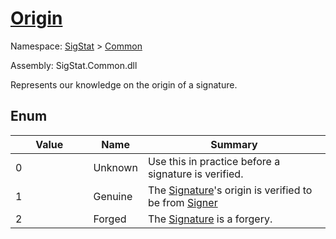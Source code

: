 # [Origin](./Origin.md)
Namespace: [SigStat]() > [Common](./README.md)

Assembly: SigStat.Common.dll


Represents our knowledge on the origin of a signature.

##	Enum

| Value | Name | Summary | 
| --- | --- | --- | 
| 0<img style="cursor:not-allowed;" width=200/>| Unknown| Use this in practice before a signature is verified.<img style="cursor:not-allowed;" width=200/>| <br>
| 1<img style="cursor:not-allowed;" width=200/>| Genuine| The [Signature](https://github.com/hargitomi97/sigstat/blob/master/docs/md/SigStat/Common/Signature.md)'s origin is verified to be from [Signer](https://github.com/hargitomi97/sigstat/blob/master/docs/md/SigStat/Common/Signature.md)<img style="cursor:not-allowed;" width=200/>| <br>
| 2<img style="cursor:not-allowed;" width=200/>| Forged| The [Signature](https://github.com/hargitomi97/sigstat/blob/master/docs/md/SigStat/Common/Signature.md) is a forgery.<img style="cursor:not-allowed;" width=200/>| <br>


